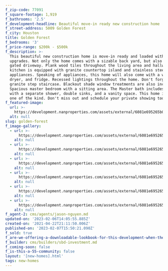 ```yaml
---
f_zip-code: 77091
f_square-footage: 1,919
f_bathrooms: '2.5'
f_development-headline: Beautiful move-in ready new construction home
f_street-address: 5009 Golden Forest
f_city: Houston
title: Golden Forest
f_bedrooms: '3'
f_price-range: $200k - $500k
f_description: >-
  This beautiful new construction home is move-in ready and loaded with
  upgrades. Not only the home comes with a sizable back yard, but also a private
  gated driveway. Plank wood tiles throughout the living area and hallways. The
  kitchen is equipped with granite countertop island and stainless steel
  appliances. Speaking of appliances, this home will also come with a washer,
  dryer, and fridge. Recessed lightings throughout the home. Don't forget the
  granite step staircase. Blackout shade window treatments are also included.
  Spacious master bedroom with a sitting area. The Master bath includes a tub
  with a separate shower, double sinks, and a vanity space. This home is truly
  one of the kind. Don't miss out and schedule your private showing today.
f_featured-image:
  url: >-
    https://development.nanproperties.com/assets/external/6081e695265b0927fb86727d_6077c896a5cf012f02ac82e4_60347f958b67dimg-3-1.jpeg
  alt: null
slug: golden-forest
f_image-gallery:
  - url: >-
      https://development.nanproperties.com/assets/external/6081e695265b0983f086727c_6077c896a5cf010023ac82e2_6034806bad2c9img-5-2.jpeg
    alt: null
  - url: >-
      https://development.nanproperties.com/assets/external/6081e695265b09e24286727e_6077c896a5cf017f58ac82e3_6034806d20d17img-6-4.jpeg
    alt: null
  - url: >-
      https://development.nanproperties.com/assets/external/6081e695265b09dec2867280_6077c896a5cf014978ac82e8_6034806e8423bimg-8-1.jpeg
    alt: null
  - url: >-
      https://development.nanproperties.com/assets/external/6081e695265b0905ae86727f_6077c896a5cf016fb7ac82e5_6034807006937img-13-2.jpeg
    alt: null
  - url: >-
      https://development.nanproperties.com/assets/external/6081e695265b0926a4867281_6077c896a5cf01d40bac82e6_60348071625cdimg-19.jpeg
    alt: null
  - url: >-
      https://development.nanproperties.com/assets/external/6081e695265b09d7ca867282_6077c896a5cf01f802ac82e7_60348072c43b2img-21.jpeg
    alt: null
f_agent-2: cms/agents/jason-nguyen.md
updated-on: '2023-02-06T14:05:55.885Z'
created-on: '2021-04-22T21:11:50.006Z'
published-on: '2023-02-07T15:50:21.090Z'
f_sold: true
f_are-we-offering-a-downloadable-lookbook-for-this-development-when-they-submit-their-contact-info: false
f_builder: cms/builders/sbd-investment.md
f_coming-soon: false
f_is-this-a-55-community: false
layout: '[new-homes].html'
tags: new-homes
---
```



